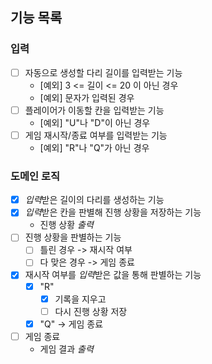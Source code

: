 ## 기능 목록

### 입력

- [ ] 자동으로 생성할 다리 길이를 입력받는 기능
    - [예외] 3 <= 길이 <= 20 이 아닌 경우
    - [예외] 문자가 입력된 경우
- [ ] 플레이어가 이동할 칸을 입력받는 기능
    - [예외] "U"나 "D"이 아닌 경우
- [ ] 게임 재시작/종료 여부를 입력받는 기능
    - [예외] "R"나 "Q"가 아닌 경우

### 도메인 로직

- [x] *입력*받은 길이의 다리를 생성하는 기능
- [x] *입력*받은 칸을 판별해 진행 상황을 저장하는 기능
    - 진행 상황 *출력*
- [ ] 진행 상황을 판별하는 기능
    - [ ] 틀린 경우 -> 재시작 여부
    - [ ] 다 맞은 경우 -> 게임 종료
- [X] 재시작 여부를 *입력*받은 값을 통해 판별하는 기능
    - [X] "R"
        - [X] 기록을 지우고
        - [ ] 다시 진행 상황 저장
    - [X] "Q" -> 게임 종료
- [ ] 게임 종료
    - 게임 결과 *출력*
